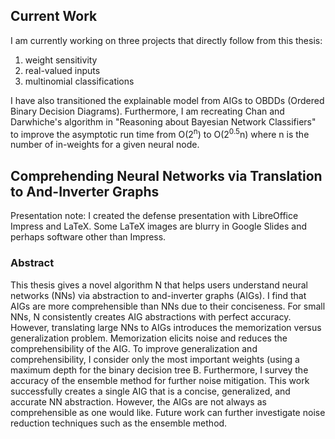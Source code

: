 ## Current Work
I am currently working on three projects that directly follow from this thesis: 
1) weight sensitivity
2) real-valued inputs
3) multinomial classifications

I have also transitioned the explainable model from AIGs to OBDDs (Ordered Binary Decision Diagrams). Furthermore, I am recreating Chan and Darwhiche's algorithm in "Reasoning about Bayesian Network Classifiers" to improve the asymptotic run time from O(2<sup>n</sup>) to O(2<sup>0.5</sup>n) where n is the number of in-weights for a given neural node.

## Comprehending Neural Networks via Translation to And-Inverter Graphs

Presentation note: I created the defense presentation with LibreOffice Impress and LaTeX. Some LaTeX images are blurry in Google Slides and perhaps software other than Impress.

### Abstract
This thesis gives a novel algorithm N that helps users understand neural networks (NNs) via abstraction to and-inverter graphs (AIGs). I find that AIGs are more comprehensible than NNs due to their conciseness. For small NNs, N consistently creates AIG abstractions with perfect accuracy. However, translating large NNs to AIGs introduces the memorization versus generalization problem. Memorization elicits noise and reduces the comprehensibility of the AIG. To improve generalization and comprehensibility, I consider only the most important weights (using a maximum depth for the binary decision tree B. Furthermore, I survey the accuracy of the ensemble method for further noise mitigation. This work successfully creates a single AIG that is a concise, generalized, and accurate NN abstraction. However, the AIGs are not always as comprehensible as one would like. Future work can further investigate noise reduction techniques such as the ensemble method.
